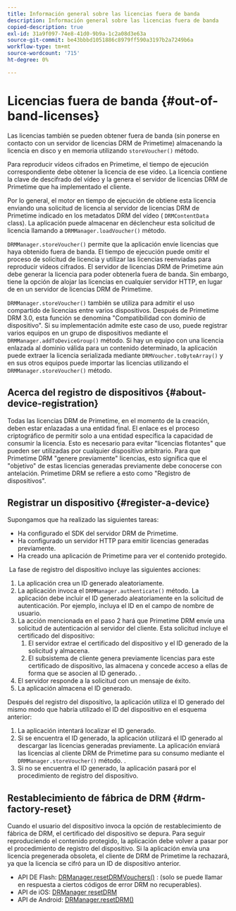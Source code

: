 ```yaml
---
title: Información general sobre las licencias fuera de banda
description: Información general sobre las licencias fuera de banda
copied-description: true
exl-id: 31a9f097-74e8-41d0-9b9a-1c2a08d3e63a
source-git-commit: be43bbbd1051886c8979ff590a3197b2a7249b6a
workflow-type: tm+mt
source-wordcount: '715'
ht-degree: 0%

---
```


# Licencias fuera de banda {#out-of-band-licenses}

Las licencias también se pueden obtener fuera de banda (sin ponerse en contacto con un servidor de licencias DRM de Primetime) almacenando la licencia en disco y en memoria utilizando `storeVoucher()` método.

Para reproducir vídeos cifrados en Primetime, el tiempo de ejecución correspondiente debe obtener la licencia de ese vídeo. La licencia contiene la clave de descifrado del vídeo y la genera el servidor de licencias DRM de Primetime que ha implementado el cliente.

Por lo general, el motor en tiempo de ejecución de obtiene esta licencia enviando una solicitud de licencia al servidor de licencias DRM de Primetime indicado en los metadatos DRM del vídeo ( `DRMContentData` class). La aplicación puede almacenar en déclencheur esta solicitud de licencia llamando a `DRMManager.loadVoucher()` método.

`DRMManager.storeVoucher()` permite que la aplicación envíe licencias que haya obtenido fuera de banda. El tiempo de ejecución puede omitir el proceso de solicitud de licencia y utilizar las licencias reenviadas para reproducir vídeos cifrados. El servidor de licencias DRM de Primetime aún debe generar la licencia para poder obtenerla fuera de banda. Sin embargo, tiene la opción de alojar las licencias en cualquier servidor HTTP, en lugar de en un servidor de licencias DRM de Primetime.

`DRMManager.storeVoucher()` también se utiliza para admitir el uso compartido de licencias entre varios dispositivos. Después de Primetime DRM 3.0, esta función se denomina &quot;Compatibilidad con dominio de dispositivo&quot;. Si su implementación admite este caso de uso, puede registrar varios equipos en un grupo de dispositivos mediante el `DRMManager.addToDeviceGroup()` método. Si hay un equipo con una licencia enlazada al dominio válida para un contenido determinado, la aplicación puede extraer la licencia serializada mediante `DRMVoucher.toByteArray()` y en sus otros equipos puede importar las licencias utilizando el `DRMManager.storeVoucher()` método.

## Acerca del registro de dispositivos {#about-device-registration}

Todas las licencias DRM de Primetime, en el momento de la creación, deben estar enlazadas a una entidad final. El enlace es el proceso criptográfico de permitir solo a una entidad específica la capacidad de consumir la licencia. Esto es necesario para evitar &quot;licencias flotantes&quot; que pueden ser utilizadas por cualquier dispositivo arbitrario. Para que Primetime DRM &quot;genere previamente&quot; licencias, esto significa que el &quot;objetivo&quot; de estas licencias generadas previamente debe conocerse con antelación. Primetime DRM se refiere a esto como &quot;Registro de dispositivos&quot;.

## Registrar un dispositivo {#register-a-device}

Supongamos que ha realizado las siguientes tareas:

* Ha configurado el SDK del servidor DRM de Primetime.
* Ha configurado un servidor HTTP para emitir licencias generadas previamente.
* Ha creado una aplicación de Primetime para ver el contenido protegido.

 La fase de registro del dispositivo incluye las siguientes acciones:

1. La aplicación crea un ID generado aleatoriamente.
1. La aplicación invoca el `DRMManager.authenticate()` método. La aplicación debe incluir el ID generado aleatoriamente en la solicitud de autenticación. Por ejemplo, incluya el ID en el campo de nombre de usuario.
1. La acción mencionada en el paso 2 hará que Primetime DRM envíe una solicitud de autenticación al servidor del cliente. Esta solicitud incluye el certificado del dispositivo:
   1. El servidor extrae el certificado del dispositivo y el ID generado de la solicitud y almacena.
   1. El subsistema de cliente genera previamente licencias para este certificado de dispositivo, las almacena y concede acceso a ellas de forma que se asocien al ID generado. .
1. El servidor responde a la solicitud con un mensaje de éxito.
1. La aplicación almacena el ID generado.

Después del registro del dispositivo, la aplicación utiliza el ID generado del mismo modo que habría utilizado el ID del dispositivo en el esquema anterior:
1. La aplicación intentará localizar el ID generado.
1. Si se encuentra el ID generado, la aplicación utilizará el ID generado al descargar las licencias generadas previamente. La aplicación enviará las licencias al cliente DRM de Primetime para su consumo mediante el `DRMManager.storeVoucher()` método. .
1. Si no se encuentra el ID generado, la aplicación pasará por el procedimiento de registro del dispositivo.

## Restablecimiento de fábrica de DRM {#drm-factory-reset}

Cuando el usuario del dispositivo invoca la opción de restablecimiento de fábrica de DRM, el certificado del dispositivo se depura. Para seguir reproduciendo el contenido protegido, la aplicación debe volver a pasar por el procedimiento de registro del dispositivo. Si la aplicación envía una licencia pregenerada obsoleta, el cliente de DRM de Primetime la rechazará, ya que la licencia se cifró para un ID de dispositivo anterior.

* API DE Flash: [DRManager.resetDRMVouchers()](https://help.adobe.com/en_US/FlashPlatform/reference/actionscript/3/flash/net/drm/DRMManager.html#resetDRMVouchers()) : (solo se puede llamar en respuesta a ciertos códigos de error DRM no recuperables).
* API de iOS: [DRManager resetDRM](https://help.adobe.com/en_US/primetime/api/drm-apis/client/ios/interface_d_r_m_manager.html#a0dd6c9662428583196e0419d3ea69446)
* API de Android: [DRManager.resetDRM()](https://help.adobe.com/en_US/primetime/api/drm-apis/client/android/com/adobe/ave/drm/DRMManager.html#resetDRM(com.adobe.ave.drm.DRMOperationErrorCallback,%20com.adobe.ave.drm.DRMOperationCompleteCallback))
